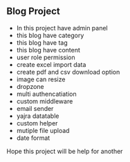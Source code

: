 
## Blog Project

- In this project have admin panel
- this blog have category
- this blog have tag
- this blog have content
- user role permission
- create excel import data
- create pdf and csv download option
- image can resize 
- dropzone
- multi authencatiation
- custom middleware
- email sender
- yajra datatable
- custom helper
- mutiple file upload
- date format

<p>Hope this project will be help for another</p> 


